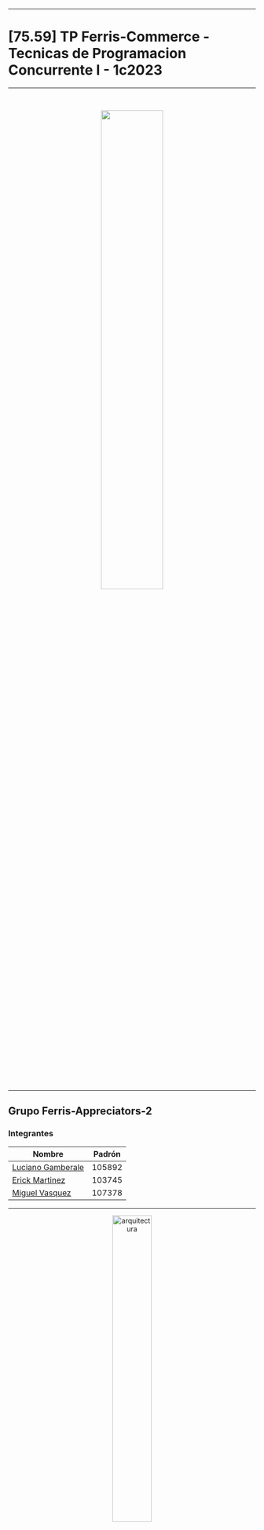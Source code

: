 
---

# [75.59] TP Ferris-Commerce - Tecnicas de Programacion Concurrente I - 1c2023

---

<br>
<p align="center">
  <img src="https://raw.githubusercontent.com/MiguelV5/MiguelV5/main/misc/logofiubatransparent_partialwhite.png" width="50%"/>
</p>
<br>

---

## Grupo Ferris-Appreciators-2

### Integrantes

| Nombre                                                              | Padrón |
| ------------------------------------------------------------------- | ------ |
| [Luciano Gamberale](https://github.com/lucianogamberale)            | 105892 |
| [Erick Martinez](https://github.com/erick12m)                       | 103745 |
| [Miguel Vasquez](https://github.com/MiguelV5)                       | 107378 |

---

<p align="center">
    <img alt="arquitectura" src="./assets/imgs/ferris.gif" width="40%"/>
</p>

---

## Introducción

El presente trabajo práctico tiene como objetivo la creación de software para el manejo de stocks de una cadena de tiendas distribuida por todo el país.

Las aplicaciones simulan el manejo desde el sitio de e-commerce, además de locales físicos que pueden operar independientemende del estado de conexión actual del local. 

Puede encontrar el enunciado [aquí](https://concurrentes-fiuba.github.io/2C2023_tp.html). 

## Ejecución:

### E-commerce

```bash
cargo run -p ferris_e_commerce -- -ss <servers_listening_port> -sl <locals_listening_port>  [-o <orders_file_name>] [-l <log_level>]
```
***Notas:*** 
- *Valores posibles para `log_level`: `debug`, `info`.  Por defecto es `info`.*
- *Valores posibles para `locals_listening_port`: 11000 al 11009.*
- *Valores posibles para `servers_listening_port`: 15000 al 15009.*
- *Los archivos de ordenes se encuentran en el directorio `ferris_e_commerce/data/orders/`.*
- *Si no se especifica `orders_file_name`, se utilizará el archivo `orders1.txt` por defecto*

### Local shop

```bash
cargo run -p ferris_local_shop -- [-o <orders_file_name>] [-s <stock_file_name>] [-w <num_workers>] [-l <log_level>]
```
***Notas:*** 
- *Valores posibles para `log_level`: `debug`, `info`.  Por defecto es `info`.*
- *Los archivos de ordenes se encuentran en el directorio `ferris_local_shop/data/orders/`.*
- *Los archivos de ordenes se encuentran en el directorio `ferris_local_shop/data/stock/`.*
- *Si no se especifica `orders_file_name`, se utilizará el archivo `orders1.txt` por defecto*
- *Si no se especifica `stock_file_name`, se utilizará el archivo `stock1.txt` por defecto*

### Database

```bash
cargo run -p ferris_db
```

### Comandos

Los procesos proveen comandos para interactuar con el sistema durante la ejecución:
- e_commerce:
    - `q`: cierra el e-commerce de forma segura.
    - `s`: comienza el procesado de las ordenes recibidas.
	- `cc`: cierra todas las conexiones con los locales y con los demás servidores de e-commerce. El proceso sigue activo.
	- `rc`: restaura todas las conexiones con los demás servidores de e-commerce y reanuda la escucha a conexiones de locales.
- local_shop:
    - `q`: cierra el local de forma segura.
    - `s`: comienza el procesado de las ordenes recibidas.
    - `cc`: cierra la conexión con el e-commerce. El proceso sigue activo.
	- `rc`: restaura la conexión con el e-commerce.
- database:
    - `q`: cierra la base de datos de forma segura.

---

## Informe

### Arquitectura

#### General

El sistema se compone de tres tipos de nodos/procesos: e-commerce, local shop y database. 

<p align="center">
    <img alt="arquitectura" src="./assets/imgs/arquitectura.png" width="100%"/>
</p>

Los nodos de e-commerce se encargan de recibir ordenes de compra y distribuirlas a los locales físicos. También se encargan de manejar el estado de conexión con los mismos, y manejar la comunicación con otros nodos de e-commerce para reenviar resultados de ordenes de compra, delegar ordenes al nodo lider actual, mantener actualizado el stock de productos de la base de datos, y manejar el algoritmo de elección de lider.

Los nodos de local shop se encargan de recibir ordenes de compra y procesarlas, de dos fuentes distintas: peticiones de e-commerce y ordenes locales. Tambien, cuando estan conectados a un e-commerce, se encargan de notificar los resultados de las ordenes de compra al mismo. Los mismos pueden operar independientemente del estado de conexión, y se encargan de mantener actualizado su estado local de stock y de resultados de ordenes de compra para poder reportarlos al e-commerce cuando se restablece la conexión.

La base de datos se encarga de mantener una copia en memoria del stock de productos de todos los locales físicos (para uso de los nodos e-commerce), y de responder a consultas de disponibilidad de stock. Este stock solo se actualiza cuando se recibe una orden de compra exitosa desde un local físico, el stock real de los locales es manejado por ellos mismos cuando se procesan ordenes de compra. Su unico uso es mantener un backup de la informacion de stock de los locales, independientemente de su estado de conexion y del estado de conexion de los e-commerce. 

Especificamente, cada proceso se compone de distintos actores que llevan a cabo las distintas responsabilidades del mismo y se comunican entre si mediante colas de mensajes que operan concurrentemente sobre el runtime que provee el framework actix.

A continuación se detallan los actores implementados para cada nodo, y su interacción con otros actores y nodos:

<br>
<p align="center">
    <img alt="arquitectura" src="./assets/imgs/zoom_arquitectura.png" width="100%"/>
</p>

#### E-commerce

En particular se implementan los siguientes actores:
- `SLMiddleman`: se encarga de recibir las ordenes de compra y distribuirlas a los locales físicos, manejar el estado de conexión con los mismos, y reenviar resultados recibidos desde los locales al actor `OrderHandler`.
- `SSMiddleman`: se encarga de manejar las comunicaciones directas por sockets con los demas nodos de e-commerce.
- `ConnectionHandler`: se encarga del manejo general del estado de conexion y todas las posibles redirecciones de acciones que se requieran realizar en los distintos actores del e-commerce. Esto incluye, por ejemplo, manejo del algoritmo de eleccion de lider y reenvio de resultados y delegación de procesamiento de ordenes al nodo correspondiente. Es la entidad principal del e-commerce y se mantiene activo aun cuando se cierran las conexiones.
- `OrderHandler`: se encarga de distribuir mensajes relacionados a las ordenes solicitadas y a recibir el resultado final de las mismas. Para esto se comunica con `OrderWorkers`.
- `OrderWorker`: se encarga de procesar ordenes recibidas desde el `OrderHandler` e interactuar con el `ConnectionHandler` para conocer el stock de la base de datos y elegir la solicitud correspondiente a los locales segun disponibilidad y cercanía.


<p align="center">
    <img alt="e_commerce" src="./assets/imgs/e_commerce.png" width="100%"/>
</p>

#### Local shop

Se implementan los siguientes actores:
- `StockHandler`: se encarga de manejar el stock de productos del local, y de responder a consultas de disponibilidad de stock, asi como peticiones de reserva.
- `OrderWorker`: se encarga de procesar una orden de compra, ya sea local o de e-commerce. Para esto, se comunica con el actor `StockHandler` para verificar disponibilidad de stock, y con el actor `OrderHandler` para notificar resultados.` 
- `OrderHandler`: se encarga de reenviar mensajes relacionados a todas las ordenes solicitadas al actor correspondiente, segun sea para delegar el procesamiento de una orden o para reenviar un resultado de procesamiento hacia el `ConnectionHandler`.
- `ConnectionHandler`: se encarga del manejo general del estado de conexion con los e-commerce, incluyendo registro y login del local, y todas las posibles redirecciones de mensajes que se requieran realizar entre los dos.
- `LSMiddleman`: se encarga de recibir las ordenes de compra de los e-commerces, y de informar acerca de las continuas finalizaciones de ordenes ocurridas en el local. Es el actor que se comunica directamente por sockets con los `SLMiddleman` del e-commerce.


<p align="center">
    <img alt="local_shop" src="./assets/imgs/local_shop.png" width="100%"/>
</p>

### Diagramas de threads y comunicaciones

#### E-commerce




#### Local shop



### Implementacion y Decisiones de diseño

Se tomaron las siguientes definiciones en general para el sistema:

- E-commerce líder: Se define como el e-commerce que tiene la responsabilidad de manejar la comunicación directa con los locales físicos. Es el único que puede recibir y enviar mensajes TCP a los mismos, y se encarga de informar a los demás e-commerce de los resultados de las ordenes que inicien ellos, asi como de delegar ordenes a los locales físicos.
- E-commerce secundario: es un proceso que vive en una terminal y permite que se puedan realizar compras al local más cercano según la ubicación del comprador. No posee la información de los productos y su ubicación, por lo que debe consultar al e-commerce líder para poder realizar la compra.
- Locales: poseen el stock de productos a vender. Pueden realizar ventas en el propio local y además pueden ”reservar” (bloquear) stock para las compras realizadas por alguno de los e-commerce. Hasta que no se realiza la entrega del producto, no se descuenta del stock, vale tanto para las compras en el local como para la del e-commerce. Asumimos que no existe el re-stock de productos.
- Producto del stock: representa una unidad dentro del stock de cada local. Los productos que posee cada local se obtendrán a partir de un archivo local.
- Transacciones: representa un estado dentro de la venta de un producto. Guarda datos importantes de la venta, local, e-commerce, etc. Las transacciones son para las ventas locales y vía web. El principal objetivo de las mismas es que frente a una caída y recuperación de la caída de conexión de un local, la actualización del stock que posee el e-commerce principal no sea tan masiva.
- Archivo de órdenes de compra: son las compras que se realizan en cada uno de los locales/e-commerce. Estos vienen provistos desde un comienzo por archivos locales.
- Bases de datos: existirán entidades que simularán bases de datos, con el objetivo de almacenar transacciones de compras que no hayan sido enviadas entre los e-commerce y también con el objetivo de almacenar el stock de los locales.

## Casos de prueba

Se desarrolló un [documento](./assets/docs/casos_prueba.md) que detalla los casos de prueba ejecutados para asegurar el correcto funcionamiento del programa.
